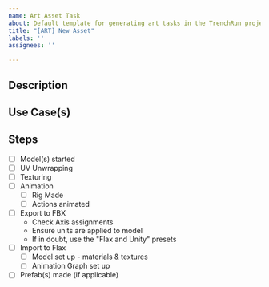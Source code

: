 ```yaml
---
name: Art Asset Task
about: Default template for generating art tasks in the TrenchRun project
title: "[ART] New Asset"
labels: ''
assignees: ''

---
```


## Description


## Use Case(s)


## Steps
- [ ] Model(s) started
- [ ] UV Unwrapping
- [ ] Texturing
- [ ] Animation
  - [ ] Rig Made
  - [ ] Actions animated
- [ ] Export to FBX
  - Check Axis assignments
  - Ensure units are applied to model
  - If in doubt, use the "Flax and Unity" presets
- [ ] Import to Flax
  - [ ] Model set up - materials & textures
  - [ ] Animation Graph set up
- [ ] Prefab(s) made (if applicable)

